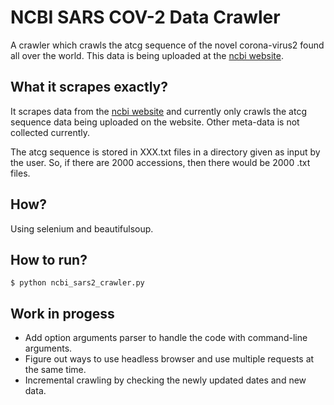 # NCBI SARS COV-2 Data Crawler
A crawler which crawls the atcg sequence of the novel corona-virus2
found all over the world. This data is being uploaded at the [ncbi
website](https://www.ncbi.nlm.nih.gov/labs/virus/vssi/#/virus?SeqType_s=Nucleotide&VirusLineage_ss=Severe%20acute%20respiratory%20syndrome%20coronavirus%202,%20taxid:2697049&Completeness_s=complete).

## What it scrapes exactly?
It scrapes data from the [ncbi website](https://www.ncbi.nlm.nih.gov/labs/virus/vssi/#/virus?SeqType_s=Nucleotide&VirusLineage_ss=Severe%20acute%20respiratory%20syndrome%20coronavirus%202,%20taxid:2697049&Completeness_s=complete) and currently only crawls the atcg
sequence data being uploaded on the website. Other meta-data is not collected
currently.

The atcg sequence is stored in XXX.txt files in a directory given as
input by the user. So, if there are 2000 accessions, then there would be
2000 .txt files.

## How?
Using selenium and beautifulsoup.

## How to run?
```
$ python ncbi_sars2_crawler.py
```
## Work in progess
- Add option arguments parser to handle the code with command-line
arguments.
- Figure out ways to use headless browser and use multiple requests
at the same time.
- Incremental crawling by checking the newly updated dates and new data.
